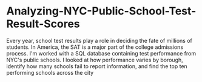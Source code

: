 # Analyzing-NYC-Public-School-Test-Result-Scores
Every year, school test results play a role in deciding the fate of millions of students. In America, the SAT is a major part of the college admissions process. I'm worked with a SQL database containing test performance from NYC's public schools. I looked at how performance varies by borough, identify how many schools fail to report information, and find the top ten performing schools across the city
